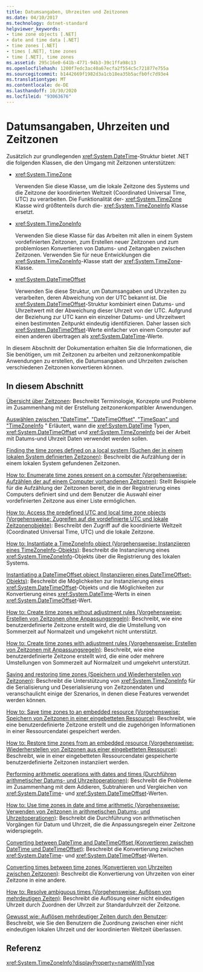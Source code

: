 ```yaml
---
title: Datumsangaben, Uhrzeiten und Zeitzonen
ms.date: 04/10/2017
ms.technology: dotnet-standard
helpviewer_keywords:
- time zone objects [.NET]
- date and time data [.NET]
- time zones [.NET]
- times [.NET], time zones
- time [.NET], time zones
ms.assetid: 295c16e0-641b-4771-94b3-39c1ffa98c13
ms.openlocfilehash: 1200f7edc3ac40a67ecfa2f554c5c721877e755a
ms.sourcegitcommit: b1442669f1982d3a1cb18ea35b5acfb0fc7d93e4
ms.translationtype: MT
ms.contentlocale: de-DE
ms.lasthandoff: 10/30/2020
ms.locfileid: "93063676"
---
```

# <a name="dates-times-and-time-zones"></a>Datumsangaben, Uhrzeiten und Zeitzonen

Zusätzlich zur grundlegenden <xref:System.DateTime>-Struktur bietet .NET die folgenden Klassen, die den Umgang mit Zeitzonen unterstützen:

* <xref:System.TimeZone>

  Verwenden Sie diese Klasse, um die lokale Zeitzone des Systems und die Zeitzone der koordinierten Weltzeit (Coordinated Universal Time, UTC) zu verarbeiten. Die Funktionalität der- <xref:System.TimeZone> Klasse wird größtenteils durch die- <xref:System.TimeZoneInfo> Klasse ersetzt.

* <xref:System.TimeZoneInfo>

  Verwenden Sie diese Klasse für das Arbeiten mit allen in einem System vordefinierten Zeitzonen, zum Erstellen neuer Zeitzonen und zum problemlosen Konvertieren von Datums- und Zeitangaben zwischen Zeitzonen. Verwenden Sie für neue Entwicklungen die <xref:System.TimeZoneInfo>-Klasse statt der <xref:System.TimeZone>-Klasse.

* <xref:System.DateTimeOffset>

  Verwenden Sie diese Struktur, um Datumsangaben und Uhrzeiten zu verarbeiten, deren Abweichung von der UTC bekannt ist. Die <xref:System.DateTimeOffset>-Struktur kombiniert einen Datums- und Uhrzeitwert mit der Abweichung dieser Uhrzeit von der UTC. Aufgrund der Beziehung zur UTC kann ein einzelner Datums- und Uhrzeitwert einen bestimmten Zeitpunkt eindeutig identifizieren. Daher lassen sich <xref:System.DateTimeOffset>-Werte einfacher von einem Computer auf einen anderen übertragen als <xref:System.DateTime>-Werte.

In diesem Abschnitt der Dokumentation erhalten Sie die Informationen, die Sie benötigen, um mit Zeitzonen zu arbeiten und zeitzonenkompatible Anwendungen zu erstellen, die Datumsangaben und Uhrzeiten zwischen verschiedenen Zeitzonen konvertieren können.

## <a name="in-this-section"></a>In diesem Abschnitt

[Übersicht über Zeitzonen](time-zone-overview.md): Beschreibt Terminologie, Konzepte und Probleme im Zusammenhang mit der Erstellung zeitzonenkompatibler Anwendungen.

[Auswählen zwischen "DateTime", "DateTimeOffset", "TimeSpan" und "TimeZoneInfo](choosing-between-datetime.md) " Erläutert, wann die <xref:System.DateTime> Typen, <xref:System.DateTimeOffset> und <xref:System.TimeZoneInfo> bei der Arbeit mit Datums-und Uhrzeit Daten verwendet werden sollen.

[Finding the time zones defined on a local system (Suchen der in einem lokalen System definierten Zeitzonen)](finding-the-time-zones-on-local-system.md): Beschreibt die Aufzählung der in einem lokalen System gefundenen Zeitzonen.

[How to: Enumerate time zones present on a computer (Vorgehensweise: Aufzählen der auf einem Computer vorhandenen Zeitzonen)](enumerate-time-zones.md): Stellt Beispiele für die Aufzählung der Zeitzonen bereit, die in der Registrierung eines Computers definiert sind und dem Benutzer die Auswahl einer vordefinierten Zeitzone aus einer Liste ermöglichen.

[How to: Access the predefined UTC and local time zone objects (Vorgehensweise: Zugreifen auf die vordefinierte UTC und lokale Zeitzonenobjekte)](access-utc-and-local.md): Beschreibt den Zugriff auf die koordinierte Weltzeit (Coordinated Universal Time, UTC) und die lokale Zeitzone.

[How to: Instantiate a TimeZoneInfo object (Vorgehensweise: Instanziieren eines TimeZoneInfo-Objekts)](instantiate-time-zone-info.md): Beschreibt die Instanziierung eines <xref:System.TimeZoneInfo>-Objekts über die Registrierung des lokalen Systems.

[Instantiating a DateTimeOffset object (Instanziieren eines DateTimeOffset-Objekts)](instantiating-a-datetimeoffset-object.md): Beschreibt die Möglichkeiten zur Instanziierung eines <xref:System.DateTimeOffset>-Objekts und die Möglichkeiten zur Konvertierung eines <xref:System.DateTime>-Werts in einen <xref:System.DateTimeOffset>-Wert.

[How to: Create time zones without adjustment rules (Vorgehensweise: Erstellen von Zeitzonen ohne Anpassungsregeln)](create-time-zones-without-adjustment-rules.md): Beschreibt, wie eine benutzerdefinierte Zeitzone erstellt wird, die die Umstellung von Sommerzeit auf Normalzeit und umgekehrt nicht unterstützt.

[How to: Create time zones with adjustment rules (Vorgehensweise: Erstellen von Zeitzonen mit Anpassungsregeln)](create-time-zones-with-adjustment-rules.md): Beschreibt, wie eine benutzerdefinierte Zeitzone erstellt wird, die eine oder mehrere Umstellungen von Sommerzeit auf Normalzeit und umgekehrt unterstützt.

[Saving and restoring time zones (Speichern und Wiederherstellen von Zeitzonen)](saving-and-restoring-time-zones.md): Beschreibt die Unterstützung von <xref:System.TimeZoneInfo> für die Serialisierung und Deserialisierung von Zeitzonendaten und veranschaulicht einige der Szenarios, in denen diese Features verwendet werden können.

[How to: Save time zones to an embedded resource (Vorgehensweise: Speichern von Zeitzonen in einer eingebetteten Ressource)](save-time-zones-to-an-embedded-resource.md): Beschreibt, wie eine benutzerdefinierte Zeitzone erstellt und die zugehörigen Informationen in einer Ressourcendatei gespeichert werden.

[How to: Restore time zones from an embedded resource (Vorgehensweise: Wiederherstellen von Zeitzonen aus einer eingebetteten Ressource)](restore-time-zones-from-an-embedded-resource.md): Beschreibt, wie in einer eingebetteten Ressourcendatei gespeicherte benutzerdefinierte Zeitzonen instanziiert werden.

[Performing arithmetic operations with dates and times (Durchführen arithmetischer Datums- und Uhrzeitoperationen)](performing-arithmetic-operations.md): Beschreibt die Probleme im Zusammenhang mit dem Addieren, Subtrahieren und Vergleichen von <xref:System.DateTime>- und <xref:System.DateTimeOffset>-Werten.

[How to: Use time zones in date and time arithmetic (Vorgehensweise: Verwenden von Zeitzonen in arithmetischen Datums- und Uhrzeitoperationen)](use-time-zones-in-arithmetic.md): Beschreibt die Durchführung von arithmetischen Vorgängen für Datum und Uhrzeit, die die Anpassungsregeln einer Zeitzone widerspiegeln.

[Converting between DateTime and DateTimeOffset (Konvertieren zwischen DateTime und DateTimeOffset)](converting-between-datetime-and-offset.md): Beschreibt die Konvertierung zwischen <xref:System.DateTime>- und <xref:System.DateTimeOffset>-Werten.

[Converting times between time zones (Konvertieren von Uhrzeiten zwischen Zeitzonen)](converting-between-time-zones.md): Beschreibt die Konvertierung von Uhrzeiten von einer Zeitzone in eine andere.

[How to: Resolve ambiguous times (Vorgehensweise: Auflösen von mehrdeutigen Zeiten)](resolve-ambiguous-times.md): Beschreibt die Auflösung einer nicht eindeutigen Uhrzeit durch Zuordnen der Uhrzeit zur Standarduhrzeit der Zeitzone.

[Gewusst wie: Auflösen mehrdeutiger Zeiten durch den Benutzer](let-users-resolve-ambiguous-times.md): Beschreibt, wie Sie den Benutzern die Zuordnung zwischen einer nicht eindeutigen lokalen Uhrzeit und der koordinierten Weltzeit überlassen.

## <a name="reference"></a>Referenz

<xref:System.TimeZoneInfo?displayProperty=nameWithType>
